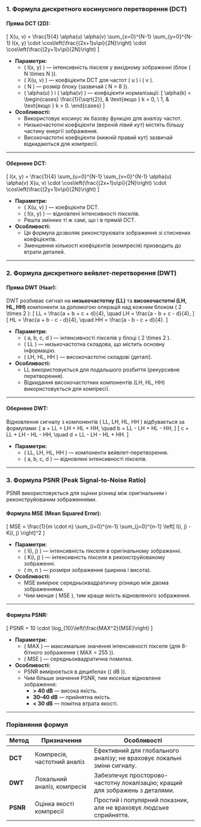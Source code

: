 ### **1. Формула дискретного косинусного перетворення (DCT)**

#### Пряма DCT (2D):
\[
X(u, v) = \frac{1}{4} \alpha(u) \alpha(v) \sum_{x=0}^{N-1} \sum_{y=0}^{N-1} I(x, y) \cdot \cos\left(\frac{(2x+1)u\pi}{2N}\right) \cdot \cos\left(\frac{(2y+1)v\pi}{2N}\right)
\]
- **Параметри:**
  - \( I(x, y) \) — інтенсивність пікселя у вихідному зображенні (блок \( N \times N \)).
  - \( X(u, v) \) — коефіцієнти DCT для частот \( u \) і \( v \).
  - \( N \) — розмір блоку (зазвичай \( N = 8 \)).
  - \( \alpha(u) \) і \( \alpha(v) \) — коефіцієнти нормалізації:
    \[
    \alpha(k) = 
    \begin{cases} 
    \frac{1}{\sqrt{2}}, & \text{якщо } k = 0, \\ 
    1, & \text{якщо } k > 0.
    \end{cases}
    \]
- **Особливості:**
  - Використовує косинус як базову функцію для аналізу частот.
  - Низькочастотні коефіцієнти (верхній лівий кут) містять більшу частину енергії зображення.
  - Високочастотні коефіцієнти (нижній правий кут) зазвичай відкидаються для компресії.

---

#### Обернене DCT:
\[
I(x, y) = \frac{1}{4} \sum_{u=0}^{N-1} \sum_{v=0}^{N-1} \alpha(u) \alpha(v) X(u, v) \cdot \cos\left(\frac{(2x+1)u\pi}{2N}\right) \cdot \cos\left(\frac{(2y+1)v\pi}{2N}\right)
\]
- **Параметри:**
  - \( X(u, v) \) — коефіцієнти DCT.
  - \( I(x, y) \) — відновлені інтенсивності пікселів.
  - Решта змінних ті ж самі, що і в прямій DCT.
- **Особливості:**
  - Ця формула дозволяє реконструювати зображення зі стиснених коефіцієнтів.
  - Зменшення кількості коефіцієнтів (компресія) призводить до втрати деталей.

---

### **2. Формула дискретного вейвлет-перетворення (DWT)**

#### Пряма DWT (Haar):
DWT розбиває сигнал на **низькочастотну (LL)** та **високочастотні (LH, HL, HH)** компоненти за допомогою операцій над кожним блоком \( 2 \times 2 \):
\[
LL = \frac{a + b + c + d}{4}, \quad
LH = \frac{a - b + c - d}{4},
\]
\[
HL = \frac{a + b - c - d}{4}, \quad
HH = \frac{a - b - c + d}{4}.
\]
- **Параметри:**
  - \( a, b, c, d \) — інтенсивності пікселів у блоці \( 2 \times 2 \).
  - \( LL \) — низькочастотна складова, що містить основну інформацію.
  - \( LH, HL, HH \) — високочастотні складові (деталі).
- **Особливості:**
  - LL використовується для подальшого розбиття (рекурсивне перетворення).
  - Відкидання високочастотних компонентів (LH, HL, HH) використовується для компресії.

---

#### Обернене DWT:
Відновлення сигналу з компонентів \( LL, LH, HL, HH \) відбувається за формулами:
\[
a = LL + LH + HL + HH, \quad
b = LL - LH + HL - HH,
\]
\[
c = LL + LH - HL - HH, \quad
d = LL - LH - HL + HH.
\]
- **Параметри:**
  - \( LL, LH, HL, HH \) — компоненти вейвлет-перетворення.
  - \( a, b, c, d \) — відновлені інтенсивності пікселів.

---

### **3. Формула PSNR (Peak Signal-to-Noise Ratio)**

PSNR використовується для оцінки різниці між оригінальним і реконструйованим зображеннями.

#### Формула MSE (Mean Squared Error):
\[
MSE = \frac{1}{m \cdot n} \sum_{i=0}^{m-1} \sum_{j=0}^{n-1} \left[ I(i, j) - K(i, j) \right]^2
\]
- **Параметри:**
  - \( I(i, j) \) — інтенсивність пікселя в оригінальному зображенні.
  - \( K(i, j) \) — інтенсивність пікселя в реконструйованому зображенні.
  - \( m, n \) — розміри зображення (ширина і висота).
- **Особливості:**
  - MSE вимірює середньоквадратичну різницю між двома зображеннями.
  - Чим менше \( MSE \), тим краще якість відновленого зображення.

---

#### Формула PSNR:
\[
PSNR = 10 \cdot \log_{10}\left(\frac{MAX^2}{MSE}\right)
\]
- **Параметри:**
  - \( MAX \) — максимальне значення інтенсивності пікселя (для 8-бітного зображення \( MAX = 255 \)).
  - \( MSE \) — середньоквадратична помилка.
- **Особливості:**
  - PSNR вимірюється в децибелах (\( dB \)).
  - Чим більше значення PSNR, тим якісніше відновлене зображення:
    - **> 40 dB** — висока якість.
    - **30–40 dB** — прийнятна якість.
    - **< 30 dB** — помітна втрата якості.

---

### **Порівняння формул**

| **Метод**      | **Призначення**                               | **Особливості**                                                                 |
|-----------------|----------------------------------------------|---------------------------------------------------------------------------------|
| **DCT**         | Компресія, частотний аналіз                 | Ефективний для глобального аналізу; не враховує локальні зміни сигналу.         |
| **DWT**         | Локальний аналіз, компресія                 | Забезпечує просторово-частотну локалізацію; кращий для зображень з деталями.    |
| **PSNR**        | Оцінка якості компресії                     | Простий і популярний показник, але не враховує людське сприйняття.              |

